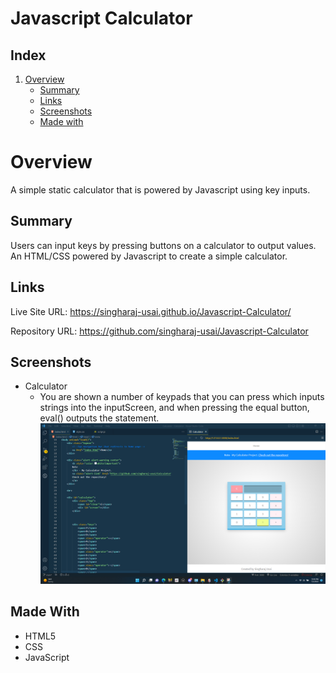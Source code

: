 # Javascript Calculator

## Index
1. [Overview](#overview)
    - [Summary](#summary)
    - [Links](#links)
    - [Screenshots](#screenshots)
    - [Made with](#made-with)

# Overview

A simple static calculator that is powered by Javascript using key inputs.

## Summary

Users can input keys by pressing buttons on a calculator to output values. An HTML/CSS powered by Javascript to create a simple calculator.

## Links

Live Site URL: https://singharaj-usai.github.io/Javascript-Calculator/

Repository URL: https://github.com/singharaj-usai/Javascript-Calculator

## Screenshots
* Calculator
    * You are shown a number of keypads that you can press which inputs strings into the inputScreen, and when pressing the equal button, eval() outputs the statement.
![](./Screenshots/1.png)



## Made With

* HTML5
* CSS
* JavaScript
